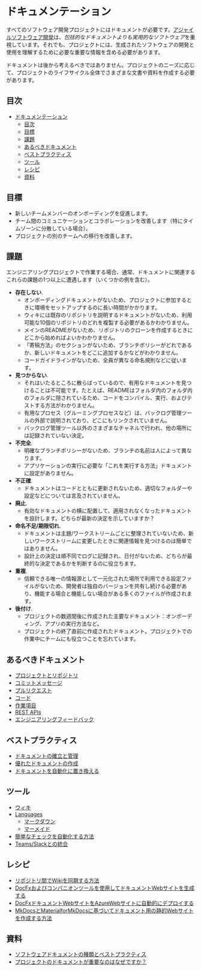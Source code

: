 # ドキュメンテーション

すべてのソフトウェア開発プロジェクトにはドキュメントが必要です。[アジャイルソフトウェア開発](https://agilemanifesto.org/)は、*包括的なドキュメントよりも実用的なソフトウェア*を重視しています。それでも、プロジェクトには、生成されたソフトウェアの開発と使用を理解するために必要な重要な情報を含める必要があります。

ドキュメントは後から考えるべきではありません。プロジェクトのニーズに応じて、プロジェクトのライフサイクル全体でさまざまな文書や資料を作成する必要があります。

## 目次

- [ドキュメンテーション](#ドキュメンテーション)
  - [目次](#目次)
  - [目標](#目標)
  - [課題](#課題)
  - [あるべきドキュメント](#あるべきドキュメント)
  - [ベストプラクティス](#ベストプラクティス)
  - [ツール](#ツール)
  - [レシピ](#レシピ)
  - [資料](#資料)

## 目標

- 新しいチームメンバーのオンボーディングを促進します。
- チーム間のコミュニケーションとコラボレーションを改善します（特にタイムゾーンに分散している場合）。
- プロジェクトの別のチームへの移行を改善します。

## 課題

エンジニアリングプロジェクトで作業する場合、通常、ドキュメントに関連するこれらの課題の1つ以上に遭遇します（いくつかの例を含む）。

- **存在しない**.
  - オンボーディングドキュメントがないため、プロジェクトに参加するときに環境をセットアップするのに長い時間がかかります。
  - ウィキには既存のリポジトリを説明するドキュメントがないため、利用可能な10個のリポジトリのどれを複製する必要があるかわかりません。
  - メインのREADMEがないため、リポジトリのクローンを作成するときにどこから始めればよいかわかりません。
  - 「寄稿方法」のセクションがないため、ブランチポリシーがどれであるか、新しいドキュメントをどこに追加するかなどがわかりません。
  - コードガイドラインがないため、全員が異なる命名規則などに従います。
- **見つからない**.
  - それはいたるところに散らばっているので、有用なドキュメントを見つけることは不可能です。たとえば、READMEはフォルダ内のフォルダ内のフォルダに隠されているため、コードをコンパイル、実行、およびテストする方法がわかりません。
  - 有用なプロセス（グルーミングプロセスなど）は、バックログ管理ツールの外部で説明されており、どこにもリンクされていません。
  - バックログ管理ツール以外のさまざまなチャネルで行われ、他の場所には記録されていない決定。
- **不完全**.
  - 明確なブランチポリシーがないため、ブランチの名前は人によって異なります。
  - アプリケーションの実行に必要な「これを実行する方法」ドキュメントに設定がありません。
- **不正確**.
  - ドキュメントはコードとともに更新されないため、適切なフォルダーや設定などについては言及されていません。
- **廃止**.
  - 有効なドキュメントの横に配置して、適用されなくなったドキュメントを設計します。どちらが最新の決定を示していますか？
- **命名不足/期限切れ**.
  - ドキュメントは主題/ワークストリームごとに整理されていないため、新しいワークストリームに変更したときに関連情報を見つけるのは簡単ではありません。
  - 設計上の決定は順不同でログに記録され、日付がないため、どちらが最終的な決定であるかを判断するのに役立ちます。
- **重複**.
  - 信頼できる唯一の情報源として一元化された場所で利用できる設定ファイルがないため、開発者は独自のバージョンを共有し続ける必要があり、機能する場合と機能しない場合がある多くのファイルが作成されます。
- **後付け**.
  - プロジェクトの数週間後に作成された主要なドキュメント：オンボーディング、アプリの実行方法など。
  - プロジェクトの終了直前に作成されたドキュメント。プロジェクトでの作業中にチームにも役立つことを忘れています。

## あるべきドキュメント

- [プロジェクトとリポジトリ](./guidance/project-and-repositories.md)
- [コミットメッセージ](../source-control/README.md#commit-best-practices)
- [プルリクエスト](./guidance/pull-requests.md)
- [コード](./guidance/code.md)
- [作業項目](./guidance/work-items.md)
- [REST APIs](./guidance/rest-apis.md)
- [エンジニアリングフィードバック](./guidance/engineering-feedback.md)

## ベストプラクティス

- [ドキュメントの確立と管理](./best-practices/establish-and-manage.md)
- [優れたドキュメントの作成](./best-practices/good-documentation.md)
- [ドキュメントを自動化に置き換える](./best-practices/automation.md)

## ツール

- [ウィキ](./tools/wikis.md)
- [Languages](./tools/languages.md)
  - [マークダウン](./tools/languages.md#markdown)
  - [マーメイド](./tools/languages.md#mermaid)
- [簡単なチェックを自動化する方法](./tools/automation.md)
- [Teams/Slackとの統合](./tools/integrations.md)

## レシピ

- [リポジトリ間でWikiを同期する方法](./recipes/sync-wiki-between-repos.md)
- [DocFxおよびコンパニオンツールを使用してドキュメントWebサイトを生成する](./recipes/using-docfx-and-tools.md)
- [DocFxドキュメントWebサイトをAzureWebサイトに自動的にデプロイする](./recipes/deploy-docfx-azure-website.md)
- [MkDocsとMaterialforMkDocsに基づいてドキュメント用の静的Webサイトを作成する方法](./recipes/static-website-with-mkdocs.md)

## 資料

- [ソフトウェアドキュメントの種類とベストプラクティス](https://blog.prototypr.io/software-documentation-types-and-best-practices-1726ca595c7f)
- [プロジェクトのドキュメントが重要なのはなぜですか？](https://www.greycampus.com/blog/project-management/why-is-project-documentation-important)
